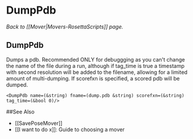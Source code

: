 # DumpPdb
*Back to [[Mover|Movers-RosettaScripts]] page.*
## DumpPdb

Dumps a pdb. Recommended ONLY for debuggging as you can't change the name of the file during a run, although if tag\_time is true a timestamp with second resolution will be added to the filename, allowing for a limited amount of multi-dumping. If scorefxn is specified, a scored pdb will be dumped.

    <DumpPdb name=(&string) fname=(dump.pdb &string) scorefxn=(&string) tag_time=(&bool 0)/>


##See Also

* [[SavePoseMover]]
* [[I want to do x]]: Guide to choosing a mover